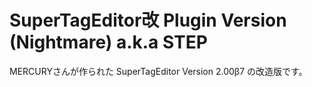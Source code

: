 # SuperTagEditor改 Plugin Version (Nightmare) a.k.a STEP

MERCURYさんが作られた SuperTagEditor Version 2.00β7 の改造版です。
